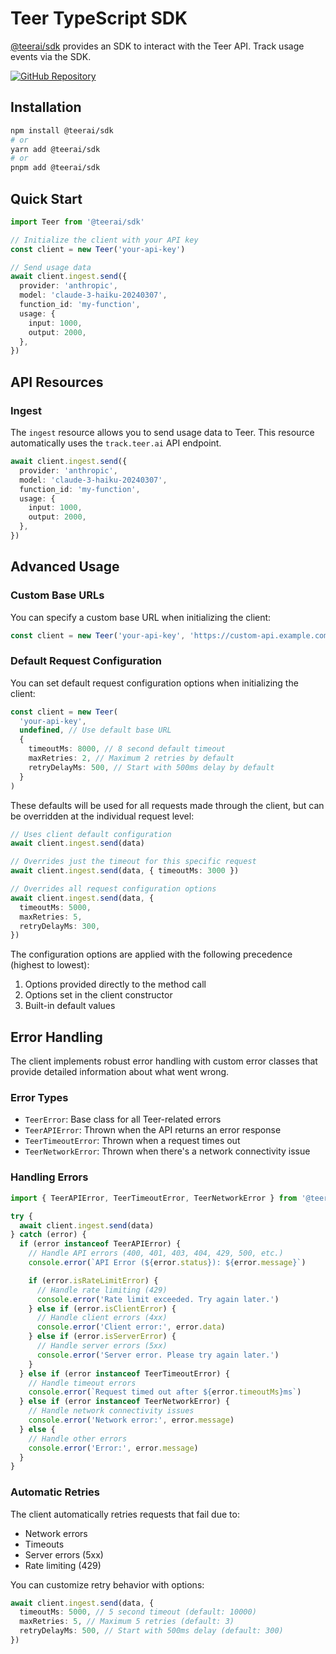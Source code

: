 # Teer TypeScript SDK

[@teerai/sdk](https://www.npmjs.com/package/@teerai/sdk) provides an SDK to interact with the Teer API. Track usage events via the SDK.

[![GitHub Repository](https://img.shields.io/badge/GitHub-Repository-blue.svg)](https://github.com/teerai/teer-typescript)

## Installation

```bash
npm install @teerai/sdk
# or
yarn add @teerai/sdk
# or
pnpm add @teerai/sdk
```

## Quick Start

```typescript
import Teer from '@teerai/sdk'

// Initialize the client with your API key
const client = new Teer('your-api-key')

// Send usage data
await client.ingest.send({
  provider: 'anthropic',
  model: 'claude-3-haiku-20240307',
  function_id: 'my-function',
  usage: {
    input: 1000,
    output: 2000,
  },
})
```

## API Resources

### Ingest

The `ingest` resource allows you to send usage data to Teer. This resource automatically uses the `track.teer.ai` API endpoint.

```typescript
await client.ingest.send({
  provider: 'anthropic',
  model: 'claude-3-haiku-20240307',
  function_id: 'my-function',
  usage: {
    input: 1000,
    output: 2000,
  },
})
```

## Advanced Usage

### Custom Base URLs

You can specify a custom base URL when initializing the client:

```typescript
const client = new Teer('your-api-key', 'https://custom-api.example.com')
```

### Default Request Configuration

You can set default request configuration options when initializing the client:

```typescript
const client = new Teer(
  'your-api-key',
  undefined, // Use default base URL
  {
    timeoutMs: 8000, // 8 second default timeout
    maxRetries: 2, // Maximum 2 retries by default
    retryDelayMs: 500, // Start with 500ms delay by default
  }
)
```

These defaults will be used for all requests made through the client, but can be overridden at the individual request level:

```typescript
// Uses client default configuration
await client.ingest.send(data)

// Overrides just the timeout for this specific request
await client.ingest.send(data, { timeoutMs: 3000 })

// Overrides all request configuration options
await client.ingest.send(data, {
  timeoutMs: 5000,
  maxRetries: 5,
  retryDelayMs: 300,
})
```

The configuration options are applied with the following precedence (highest to lowest):

1. Options provided directly to the method call
2. Options set in the client constructor
3. Built-in default values

## Error Handling

The client implements robust error handling with custom error classes that provide detailed information about what went wrong.

### Error Types

- `TeerError`: Base class for all Teer-related errors
- `TeerAPIError`: Thrown when the API returns an error response
- `TeerTimeoutError`: Thrown when a request times out
- `TeerNetworkError`: Thrown when there's a network connectivity issue

### Handling Errors

```typescript
import { TeerAPIError, TeerTimeoutError, TeerNetworkError } from '@teerai/sdk'

try {
  await client.ingest.send(data)
} catch (error) {
  if (error instanceof TeerAPIError) {
    // Handle API errors (400, 401, 403, 404, 429, 500, etc.)
    console.error(`API Error (${error.status}): ${error.message}`)

    if (error.isRateLimitError) {
      // Handle rate limiting (429)
      console.error('Rate limit exceeded. Try again later.')
    } else if (error.isClientError) {
      // Handle client errors (4xx)
      console.error('Client error:', error.data)
    } else if (error.isServerError) {
      // Handle server errors (5xx)
      console.error('Server error. Please try again later.')
    }
  } else if (error instanceof TeerTimeoutError) {
    // Handle timeout errors
    console.error(`Request timed out after ${error.timeoutMs}ms`)
  } else if (error instanceof TeerNetworkError) {
    // Handle network connectivity issues
    console.error('Network error:', error.message)
  } else {
    // Handle other errors
    console.error('Error:', error.message)
  }
}
```

### Automatic Retries

The client automatically retries requests that fail due to:

- Network errors
- Timeouts
- Server errors (5xx)
- Rate limiting (429)

You can customize retry behavior with options:

```typescript
await client.ingest.send(data, {
  timeoutMs: 5000, // 5 second timeout (default: 10000)
  maxRetries: 5, // Maximum 5 retries (default: 3)
  retryDelayMs: 500, // Start with 500ms delay (default: 300)
})
```
